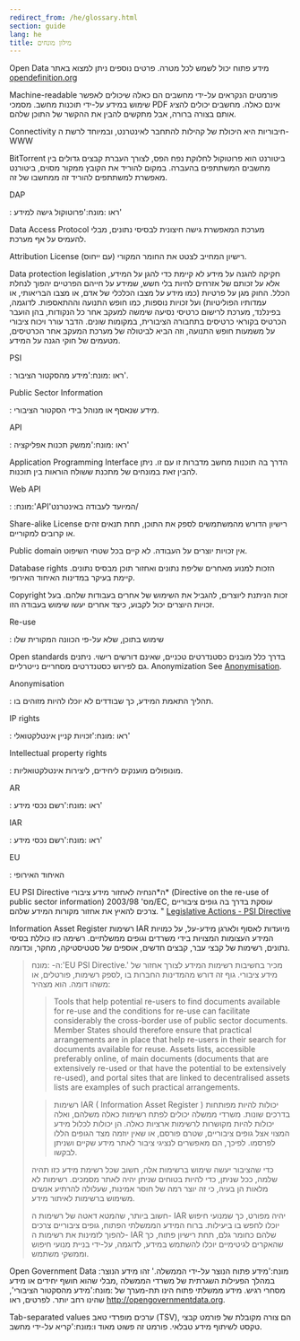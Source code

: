 ```yaml
---
redirect_from: /he/glossary.html
section: guide
lang: he
title: מילון מונחים
---
```


Open Data מידע פתוח יכול לשמש לכל מטרה. פרטים נוספים ניתן למצוא באתר [opendefinition.org](http://www.opendefinition.org/)

Machine-readable פורמטים הנקראים על-ידי מחשבים הם כאלה שיכולים לאפשר שימוש במידע על-ידי תוכנות מחשב. מסמכי PDF אינם כאלה. מחשבים יכולים להציג אותם בצורה ברורה, אבל מתקשים להבין את ההקשר של התוכן שלהם.

Connectivity חיבוריות היא היכולת של קהילות להתחבר לאינטרנט, ובמיוחד לרשת ה- WWW

BitTorrent ביטורנט הוא פרוטוקול לחלוקת נפח הפס, לצורך העברת קבצים גדולים בין מחשבים המשתתפים בהעברה. במקום להוריד את הקובץ ממקור מסוים, ביטורנט מאפשרת למשתתפים להוריד זה ממחשבו של זה.

DAP

:   ראו :מונח:'פרוטוקול גישה למידע'

Data Access Protocol מערכת המאפשרת גישה חיצונית לבסיסי נתונים, מבלי להעמיס על אף מערכת.

Attribution License רישיון המחייב לצטט את החומר המקורי (עם ייחוס).

Data protection legislation חקיקה להגנה על מידע לא קיימת כדי להגן על המידע, אלא על זכותם של אזרחים לחיות בלי חשש, שמידע על חייהם הפרטיים יהפוך לנחלת הכלל. החוק מגן על פרטיות (כמו מידע על מצבו הכלכלי של אדם, או מצבו הבריאותי, או עמדותיו הפוליטיות) ועל זכויות נוספות, כמו חופש התנועה וההתאספות. לדוגמה, בפינלנד, מערכת לרישום כרטיסי נסיעה שימשה למעקב אחר כל הנקודות, בהן הועבר הכרטיס בקוראי כרטיסים בתחבורה הציבורית, במקומות שונים. הדבר עורר ויכוח ציבורי על משמעות חופש התנועה, וזה הביא לביטולה של מערכת המעקב אחר הכרטיסים, מטעמים של חוקי הגנה על המידע.

PSI

:   ראו :מונח:'מידע מהסקטור הציבור'.

Public Sector Information

:   מידע שנאסף או מנוהל בידי הסקטור הציבורי.

API

:   ראו :מונח:'ממשק תכנות אפליקציה'

Application Programming Interface הדרך בה תוכנות מחשב מדברות זו עם זו. ניתן להבין זאת במונחים של מתכנת ששולח הוראות בין תוכנות.

Web API

:   :מונח:'API'המיועד לעבודה באינטרנט/

Share-alike License רישיון הדורש מהמשתמשים לספק את התוכן, תחת תנאים זהים או קרובים למקוריים.

Public domain אין זכויות יוצרים על העבודה. לא קיים בכל שטחי השיפוט.

Database rights הזכות למנוע מאחרים שליפת נתונים ואחזור תוכן מבסיס נתונים. קיימת בעיקר במדינות האיחוד האירופי.

Copyright זכות הניתנת ליוצרים, להגביל את השימוש של אחרים בעבודות שלהם. בעל זכויות היוצרים יכול לקבוע, כיצד אחרים יעשו שימוש בעבודה הזו.

Re-use

:   שימוש בתוכן, שלא על-פי הכוונה המקורית שלו

Open standards בדרך כלל מובנים כסטנדרטים טכניים, שאינם דורשים רישוי. ניתנים גם לפירוש כסטנדרטים מסחריים נייטרליים. Anonymization See [Anonymisation](/glossary/he/terms/anonymisation/).

Anonymisation

:   תהליך התאמת המידע, כך שבודדים לא יוכלו להיות מזוהים בו.

IP rights

:   ראו :מונח:'זכויות קניין אינטלקטואלי'

Intellectual property rights

:   מונופולים מוענקים ליחידים, ליצירות אינטלקטואליות.

AR

:   ראו :מונח:'רשם נכסי מידע'

IAR

:   ראו :מונח:'רשם נכסי מידע'

EU

:   האיחוד האירופי

EU PSI Directive ה\*הנחיה לאחזור מידע ציבורי\* (Directive on the re-use of public sector information) מס' 2003/98/EC, עוסקת בדרך בה גופים ציבוריים צרכים להאיץ את אחזור מקורות המידע שלהם. " [Legislative Actions - PSI Directive](http://ec.europa.eu/information_society/policy/psi/actions_eu/policy_actions/index_en.htm)

Information Asset Register רשימות IAR מיועדות לאסוף ולארגן מידע-על, על כמויות המידע העצומות המצויות בידי משרדים וגופים ממשלתיים. רשימה כזו כוללת בסיסי נתונים, רשימות של קבצי עבר, קבצים חדשים, אוספים של סטטיסטיקה, מחקר, וכדומה.

> ה- :מונח:'EU PSI Directive.' מכיר בחשיבות רשימות המידע לצורך אחזור של מידע ציבורי. גוף זה דורש מהמדינות החברות בו ,לספק רשימות, פורטלים, או משהו דומה. הוא מצהיר:
>
> > Tools that help potential re-users to find documents available for re-use and the conditions for re-use can facilitate considerably the cross-border use of public sector documents. Member States should therefore ensure that practical arrangements are in place that help re-users in their search for documents available for reuse. Assets lists, accessible preferably online, of main documents (documents that are extensively re-used or that have the potential to be extensively re-used), and portal sites that are linked to decentralised assets lists are examples of such practical arrangements.
>
> > רשימות IAR ( Information Asset Register ) יכולות להיות מפותחות בדרכים שונות. משרדי ממשלה יכולים לפתח רשימות כאלה משלהם, ואלה יכולות להיות מקושרות לרשימות ארציות כאלה. הן יכולות לכלול מידע המצוי אצל גופים ציבוריים, שטרם פורסם, או שאין יוזמה מצד הגופים הללו לפרסמו. לפיכך, הם מאפשרים לנציגי ציבור לאתר מידע שקיים ושניתן לבקשו.
>
> כדי שהציבור יעשה שימוש ברשימות אלה, חשוב שכל רשימת מידע כזו תהיה שלמה, ככל שניתן, כדי להיות בטוחים שניתן יהיה לאתר מסמכים. רשימות לא מלאות הן בעיה, כי זה יוצר רמה של חוסר אמינות, שעלולה להרתיע אנשים משימוש ברשימות לאיתור מידע.
>
> חשוב ביותר, שהמטא דאטה של רשימות ה- IAR יהיה מפורט, כך שמנועי חיפוש יוכלו לחפש בו ביעילות. ברוח המידע הממשלתי הפתוח, גופים ציבוריים צרכים להפוך לזמינות את רשימות ה- IAR שלהם כחומר גלם, תחת רישיון פתוח, כך שהאקרים לגיטימיים יוכלו להשתמש במידע, לדוגמה, על-ידי בניית מנועי חיפוש וממשקי משתמש.

Open Government Data :מונח:'מידע פתוח הנוצר על-ידי הממשלה.' זהו מידע הנוצר במהלך הפעילות השגרתית של משרדי הממשלה ,מבלי שהוא חושף יחידים או מידע מסחרי רגיש. מידע ממשלתי פתוח הינו תת-מערך של :מונח:'מידע מהסקטור הציבורי', שהינו רחב יותר. לפרטים, ראו <http://opengovernmentdata.org>.

Tab-separated values ערכים מופרדי טאב (TSV), הם צורה מקובלת של פורמט קבצי טקסט לשיתוף מידע טבלאי. פורמט זה פשוט מאוד ו:מונח:'קריא על-ידי מחשב.
